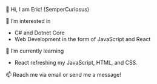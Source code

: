 👋 Hi, I am Eric! (SemperCuriosus)

👀 I’m interested in 
- C# and Dotnet Core
- Web Development in the form of JavaScript and React

🌱 I’m currently learning 
- React refreshing my JavaScript, HTML, and CSS. 

📫 Reach me via email or send me a message!

